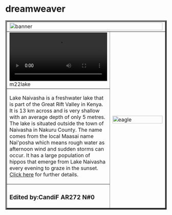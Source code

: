 # dreamweaver
<!DOCTYPE html PUBLIC "-//W3C//DTD XHTML 1.0 Transitional//EN" "http://www.w3.org/TR/xhtml1/DTD/xhtml1-transitional.dtd">
<html xmlns="http://www.w3.org/1999/xhtml">
<head>
<meta http-equiv="Content-Type" content="text/html; charset=utf-8" />
<title>naivasha</title>
<link href="m22styles.css" rel="stylesheet" type="text/css" />
<link href="m22styles2_.css" rel="stylesheet" type="text/css" />
</head>

<body>
<table width="80%" border="4">
  <tr>
    <td colspan="2"><img src="m22banner.jpg" width=100% alt="banner" /></td>
  </tr>
  <tr>
    <td width="65%"><video style="width:100%" controls> <source src="m22lake.mp4" type="video/mp4" /> ERROR Message</video> m22lake</a></td>
    <td rowspan="3"><img src="m22eagle.jpg" width=100% alt="eagle" /></td>
  </tr>
  <tr>
    <td><p>Lake Naivasha is  a freshwater lake that is part of the Great Rift Valley in Kenya. It is 13 km  across and is very shallow with an average depth of only 5 metres. The lake is  situated outside the town of Naivasha in Nakuru County. The name comes from the  local Maasai name Nai'posha which means rough water as afternoon wind and  sudden storms can occur. It has a large population of hippos that emerge from  Lake Naivasha every evening to graze in the sunset. <a href="http://www.magicalkenya.com" target="_blank">Click here</a> for further  details.</p></td>
  </tr>
  <tr>
    <td><h3>Edited by:CandiF AR272 N#0</h3></td>
  </tr>
</table>
</body>
</html>

